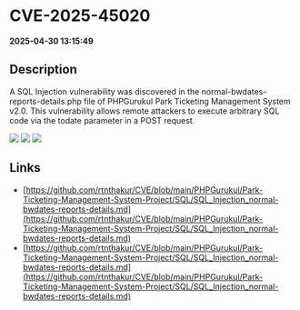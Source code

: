 # CVE-2025-45020

**2025-04-30 13:15:49**

## Description
A SQL Injection vulnerability was discovered in the normal-bwdates-reports-details.php file of PHPGurukul Park Ticketing Management System v2.0. This vulnerability allows remote attackers to execute arbitrary SQL code via the todate parameter in a POST request.

![](https://img.shields.io/static/v1?label=Score&message=7.2&color=red)
![](https://img.shields.io/static/v1?label=Severity&message=HIGH&color=red)
![](https://img.shields.io/static/v1?label=CWE&message=SQL&color=green)

## Links
- [https://github.com/rtnthakur/CVE/blob/main/PHPGurukul/Park-Ticketing-Management-System-Project/SQL/SQL_Injection_normal-bwdates-reports-details.md](https://github.com/rtnthakur/CVE/blob/main/PHPGurukul/Park-Ticketing-Management-System-Project/SQL/SQL_Injection_normal-bwdates-reports-details.md)
- [https://github.com/rtnthakur/CVE/blob/main/PHPGurukul/Park-Ticketing-Management-System-Project/SQL/SQL_Injection_normal-bwdates-reports-details.md](https://github.com/rtnthakur/CVE/blob/main/PHPGurukul/Park-Ticketing-Management-System-Project/SQL/SQL_Injection_normal-bwdates-reports-details.md)
